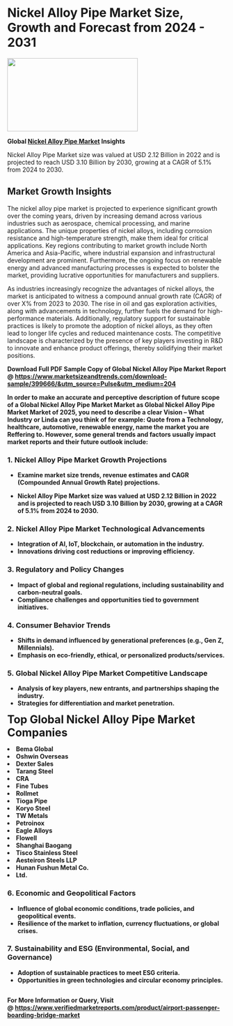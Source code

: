 <H1>Nickel Alloy Pipe Market Size, Growth and Forecast from 2024 - 2031</H1><img class="aligncenter size-medium wp-image-584254" src="https://thirdeyenews.in/wp-content/uploads/2024/09/Global-Market-Research-300x168.jpeg" alt="" width="300" height="168" /><p><strong>Global&nbsp;<a href="https://www.marketsizeandtrends.com/download-sample/399666/&amp;utm_source=Pulse&amp;utm_medium=204">Nickel Alloy Pipe Market</a> Insights</strong></p><p>Nickel Alloy Pipe Market size was valued at USD 2.12 Billion in 2022 and is projected to reach USD 3.10 Billion by 2030, growing at a CAGR of 5.1% from 2024 to 2030.</p><p><h2>Market Growth Insights</h2> <p>The nickel alloy pipe market is projected to experience significant growth over the coming years, driven by increasing demand across various industries such as aerospace, chemical processing, and marine applications. The unique properties of nickel alloys, including corrosion resistance and high-temperature strength, make them ideal for critical applications. Key regions contributing to market growth include North America and Asia-Pacific, where industrial expansion and infrastructural development are prominent. Furthermore, the ongoing focus on renewable energy and advanced manufacturing processes is expected to bolster the market, providing lucrative opportunities for manufacturers and suppliers.</p> <p><strong></strong></p> <p>As industries increasingly recognize the advantages of nickel alloys, the market is anticipated to witness a compound annual growth rate (CAGR) of over X% from 2023 to 2030. The rise in oil and gas exploration activities, along with advancements in technology, further fuels the demand for high-performance materials. Additionally, regulatory support for sustainable practices is likely to promote the adoption of nickel alloys, as they often lead to longer life cycles and reduced maintenance costs. The competitive landscape is characterized by the presence of key players investing in R&D to innovate and enhance product offerings, thereby solidifying their market positions.</p> <p><strong></p><p><span class=""><strong>Download Full PDF Sample Copy of Global Nickel Alloy Pipe Market Report</strong> @ <a href="https://www.marketsizeandtrends.com/download-sample/399666/&amp;utm_source=Pulse&amp;utm_medium=204" target="_blank">https://www.marketsizeandtrends.com/download-sample/399666/&amp;utm_source=Pulse&amp;utm_medium=204</a></span></p><p>In order to make an accurate and perceptive description of future scope of a Global&nbsp;Nickel Alloy Pipe Market Market as Global&nbsp;Nickel Alloy Pipe Market Market of 2025, you need to describe a clear Vision &ndash; What Industry or Linda can you think of for example: Quote from a Technology, healthcare, automotive, renewable energy, name the market you are Reffering to. However, some general trends and factors usually impact market reports and their future outlook include:</p><h3>1.&nbsp;<strong>Nickel Alloy Pipe Market Growth Projections</strong></h3><ul><li>Examine market size trends, revenue estimates and CAGR (Compounded Annual Growth Rate) projections.</li><li><p>Nickel Alloy Pipe Market size was valued at USD 2.12 Billion in 2022 and is projected to reach USD 3.10 Billion by 2030, growing at a CAGR of 5.1% from 2024 to 2030.</p></li></ul><h3>2.&nbsp;<strong>Nickel Alloy Pipe Market Technological Advancements</strong></h3><ul><li>Integration of AI, IoT, blockchain, or automation in the industry.</li><li>Innovations driving cost reductions or improving efficiency.</li></ul><h3>3.&nbsp;<strong>Regulatory and Policy Changes</strong></h3><ul><li>Impact of global and regional regulations, including sustainability and carbon-neutral goals.</li><li>Compliance challenges and opportunities tied to government initiatives.</li></ul><h3>4.&nbsp;<strong>Consumer Behavior Trends</strong></h3><ul><li>Shifts in demand influenced by generational preferences (e.g., Gen Z, Millennials).</li><li>Emphasis on eco-friendly, ethical, or personalized products/services.</li></ul><h3>5.&nbsp;<strong>Global Nickel Alloy Pipe Market Competitive Landscape</strong></h3><ul><li>Analysis of key players, new entrants, and partnerships shaping the industry.</li><li>Strategies for differentiation and market penetration.</li></ul><p data-pm-slice="1 1 []"><span style="color: inherit; font-family: inherit; font-size: 25px;">Top Global Nickel Alloy Pipe Market Companies</span></p><div class="" data-test-id=""><p><li>Bema Global</li><li> Oshwin Overseas</li><li> Dexter Sales</li><li> Tarang Steel</li><li> CRA</li><li> Fine Tubes</li><li> Rollmet</li><li> Tioga Pipe</li><li> Koryo Steel</li><li> TW Metals</li><li> Petroinox</li><li> Eagle Alloys</li><li> Flowell</li><li> Shanghai Baogang</li><li> Tisco Stainless Steel</li><li> Aesteiron Steels LLP</li><li> Hunan Fushun Metal Co.</li><li> Ltd.</li></p></div><h3>6.&nbsp;<strong>Economic and Geopolitical Factors</strong></h3><ul><li>Influence of global economic conditions, trade policies, and geopolitical events.</li><li>Resilience of the market to inflation, currency fluctuations, or global crises.</li></ul><h3>7.&nbsp;<strong>Sustainability and ESG (Environmental, Social, and Governance)</strong></h3><ul><li>Adoption of sustainable practices to meet ESG criteria.</li><li>Opportunities in green technologies and circular economy principles.</li></ul><h2><strong style="font-size: 14px;">For More Information or Query, Visit @&nbsp;</strong><a style="background-color: #ffffff; font-size: 14px;" href="https://www.marketsizeandtrends.com/report/nickel-alloy-pipe-market/" target="_blank">https://www.verifiedmarketreports.com/product/airport-passenger-boarding-bridge-market</a></h2>
